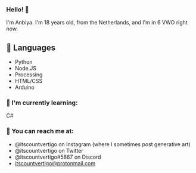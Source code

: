 ### Hello! 👋

<!-- **itscountvertigo/itscountvertigo** is a ✨ _special_ ✨ repository because its `README.md` (this file) appears on your GitHub profile. -->

I'm Anbiya. I'm 18 years old, from the Netherlands, and I'm in 6 VWO right now.

## 💬 Languages
- Python
- Node.JS
- Processing
- HTML/CSS
- Arduino

### 🌱 I'm currently learning:
C#

### 📮 You can reach me at:
- @itscountvertigo on Instagram (where I sometimes post generative art)
- @itscountvertigo on Twitter
- @itscountvertigo#5867 on Discord
- itscountvertigo@protonmail.com
